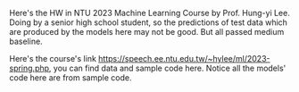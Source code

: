 Here's the HW in NTU 2023 Machine Learning Course by Prof. Hung-yi Lee. Doing by a senior high school student, so the predictions of test data which are produced by the models here may not be good. But all passed medium baseline.

Here's the course's link https://speech.ee.ntu.edu.tw/~hylee/ml/2023-spring.php, you can find data and sample code here.
Notice all the models' code here are from sample code.
